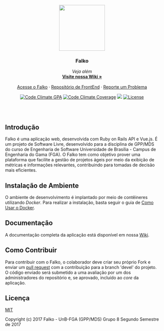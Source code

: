 <p align="center">
  <a href="https://github.com/fga-gpp-mds/Falko-2017.2-BackEnd/wiki">
    <img src="https://raw.githubusercontent.com/wiki/fga-gpp-mds/Falko-2017.2-BackEnd/images/logo.png" width=150 height=150>
  </a>

  <h3 align="center">Falko</h3>

  <p align="center">
    <i>Veja além</i>
    <br>
    <a href="https://github.com/fga-gpp-mds/Falko-2017.2-BackEnd/wiki"><strong>Visite nossa Wiki &raquo;</strong></a>
    <br>
    <br>
    <a href="http://falko.solutions">Acesse o Falko</a>
    &middot;
    <a href="https://github.com/fga-gpp-mds/Falko-2017.2-FrontEnd">Repositório de FrontEnd</a>
    &middot;
    <a href="https://github.com/fga-gpp-mds/Falko-2017.2-BackEnd/issues">Reporte um Problema</a>
  </p>
</p>

<p align="center">
  <a href="https://codeclimate.com/github/fga-gpp-mds/Falko-2017.2-BackEnd"><img src="https://codeclimate.com/github/fga-gpp-mds/Falko-2017.2-BackEnd/badges/gpa.svg" alt="Code Climate GPA"></a>
  <a href="https://codeclimate.com/github/fga-gpp-mds/Falko-2017.2-BackEnd"><img src="https://codeclimate.com/github/fga-gpp-mds/Falko-2017.2-BackEnd/badges/coverage.svg" alt="Code Climate Coverage"></a>
  <a href="https://github.com/fga-gpp-mds/Falko-2017.2-BackEnd" alt="Travis Build"><img src="https://img.shields.io/travis/fga-gpp-mds/Falko-2017.2-BackEnd.svg"></a>
  <a href="https://github.com/fga-gpp-mds/Falko-2017.2-BackEnd"><img src="https://img.shields.io/github/license/fga-gpp-mds/Falko-2017.2-BackEnd.svg" alt="License"></a>
</p>

<br></br>

## Introdução

Falko é uma aplicação web, desenvolvida com Ruby on Rails API e Vue.js. É um projeto de Software Livre, desenvolvido para a disciplina de GPP/MDS do curso de Engenharia de Software Universidade de Brasília - Campus de Engenharia do Gama (FGA).
O Falko tem como objetivo prover uma plataforma que facilite a gestão de projetos ágeis por meio da exibição de métricas e informações relevantes, contribuindo para tomadas de decisão mais eficientes.

## Instalação de Ambiente

O ambiente de desenvolvimento é implantado por meio de contêineres utilizando _Docker_. Para realizar a instalação, basta seguir o guia de [Como Usar o Docker](https://github.com/fga-gpp-mds/Falko-2017.2-BackEnd/wiki/Como-Usar-o-Docker).

## Documentação

A documentação completa da aplicação está disponível em nossa [Wiki](https://github.com/fga-gpp-mds/Falko-2017.2-BackEnd/wiki).

## Como Contribuir

Para contribuir com o Falko, o colaborador deve criar seu próprio Fork e enviar um [pull request](https://github.com/fga-gpp-mds/Falko-2017.2-BackEnd/pulls) com a contribuição para a branch 'devel' do projeto.
O código enviado será submetido a uma avaliação por um dos administradores do repositório e, se aprovado, incluído ao _core_ da aplicação.

## Licença

[MIT](https://github.com/fga-gpp-mds/Falko-2017.2-BackEnd/blob/devel/LICENSE)

Copyright (c) 2017 Falko - UnB-FGA (GPP/MDS) Grupo 8 Segundo Semestre de 2017
